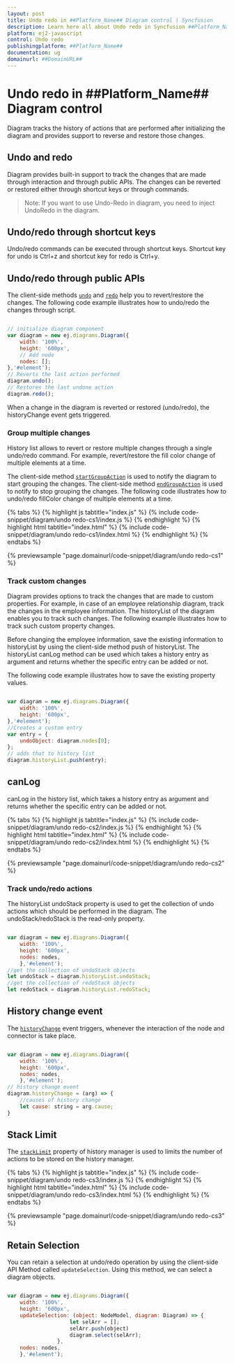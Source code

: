 ```yaml
---
layout: post
title: Undo redo in ##Platform_Name## Diagram control | Syncfusion
description: Learn here all about Undo redo in Syncfusion ##Platform_Name## Diagram control of Syncfusion Essential JS 2 and more.
platform: ej2-javascript
control: Undo redo 
publishingplatform: ##Platform_Name##
documentation: ug
domainurl: ##DomainURL##
---
```


# Undo redo in ##Platform_Name## Diagram control

Diagram tracks the history of actions that are performed after initializing the diagram and provides support to reverse and restore those changes.

## Undo and redo

Diagram provides built-in support to track the changes that are made through interaction and through public APIs. The changes can be reverted or restored either through shortcut keys or through commands.

>Note: If you want to use Undo-Redo in diagram, you need to inject UndoRedo in the diagram.

## Undo/redo through shortcut keys

Undo/redo commands can be executed through shortcut keys. Shortcut key for undo is Ctrl+z and shortcut key for redo is Ctrl+y.

## Undo/redo through public APIs

The client-side methods [`undo`](../api/diagram) and [`redo`](../api/diagram) help you to revert/restore the changes. The following code example illustrates how to undo/redo the changes through script.

```javascript

// initialize diagram component
var diagram = new ej.diagrams.Diagram({
    width: '100%',
    height: '600px',
    // Add node
    nodes: [];
},'#element');
// Reverts the last action performed
diagram.undo();
// Restores the last undone action
diagram.redo();
```

When a change in the diagram is reverted or restored (undo/redo), the historyChange event gets triggered.

### Group multiple changes

History list allows to revert or restore multiple changes through a single undo/redo command. For example, revert/restore the fill color change of multiple elements at a time.

The client-side method [`startGroupAction`](../api/diagram) is used to notify the diagram to start grouping the changes. The client-side method [`endGroupAction`](../api/diagram) is used to notify to stop grouping the changes. The following code illustrates how to undo/redo fillColor change of multiple elements at a time.

{% tabs %}
{% highlight js tabtitle="index.js" %}
{% include code-snippet/diagram/undo redo-cs1/index.js %}
{% endhighlight %}
{% highlight html tabtitle="index.html" %}
{% include code-snippet/diagram/undo redo-cs1/index.html %}
{% endhighlight %}
{% endtabs %}
        
{% previewsample "page.domainurl/code-snippet/diagram/undo redo-cs1" %}

### Track custom changes

Diagram provides options to track the changes that are made to custom properties. For example, in case of an employee relationship diagram, track the changes in the employee information. The historyList of the diagram enables you to track such changes. The following example illustrates how to track such custom property changes.

Before changing the employee information, save the existing information to historyList by using the client-side method push of historyList.
The historyList canLog method can be used which takes a history entry as argument and returns whether the specific entry can be added or not.

The following code example illustrates how to save the existing property values.

```javascript

var diagram = new ej.diagrams.Diagram({
    width: '100%',
    height: '600px',
},'#element');
//Creates a custom entry
var entry = {
    undoObject: diagram.nodes[0];
};
// adds that to history list
diagram.historyList.push(entry);

```

## canLog

canLog in the history list, which takes a history entry as argument and returns whether the specific entry can be added or not.

{% tabs %}
{% highlight js tabtitle="index.js" %}
{% include code-snippet/diagram/undo redo-cs2/index.js %}
{% endhighlight %}
{% highlight html tabtitle="index.html" %}
{% include code-snippet/diagram/undo redo-cs2/index.html %}
{% endhighlight %}
{% endtabs %}
        
{% previewsample "page.domainurl/code-snippet/diagram/undo redo-cs2" %}

### Track undo/redo actions

The historyList undoStack property is used to get the collection of undo actions which should be performed in the diagram. The undoStack/redoStack is the read-only property.

```javascript

var diagram = new ej.diagrams.Diagram({
    width: '100%',
    height: '600px',
    nodes: nodes,
    },'#element');
//get the collection of undoStack objects
let undoStack = diagram.historyList.undoStack;
//get the collection of redoStack objects
let redoStack = diagram.historyList.redoStack;
```

## History change event

The [`historyChange`](../api/diagram) event triggers, whenever the interaction of the node and connector is take place.

```javascript

var diagram = new ej.diagrams.Diagram({
    width: '100%',
    height: '600px',
    nodes: nodes,
    },'#element');
// history change event
diagram.historyChange = (arg) => {
    //causes of history change
    let cause: string = arg.cause;
}

```

## Stack Limit

The [`stackLimit`](../api/diagram) property of history manager is used to limits the number of actions to be stored on the history manager.

{% tabs %}
{% highlight js tabtitle="index.js" %}
{% include code-snippet/diagram/undo redo-cs3/index.js %}
{% endhighlight %}
{% highlight html tabtitle="index.html" %}
{% include code-snippet/diagram/undo redo-cs3/index.html %}
{% endhighlight %}
{% endtabs %}
        
{% previewsample "page.domainurl/code-snippet/diagram/undo redo-cs3" %}

## Retain Selection

You can retain a selection at undo/redo operation by using the client-side API Method called `updateSelection`.  Using this method, we can select a diagram objects.

```javascript

var diagram = new ej.diagrams.Diagram({
    width: '100%',
    height: '600px',
    updateSelection: (object: NodeModel, diagram: Diagram) => {
                    let selArr = [];
                    selArr.push(object)
                    diagram.select(selArr);
                },
    nodes: nodes,
    },'#element');

```
